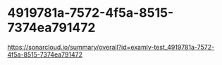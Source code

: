 # 4919781a-7572-4f5a-8515-7374ea791472
https://sonarcloud.io/summary/overall?id=examly-test_4919781a-7572-4f5a-8515-7374ea791472
